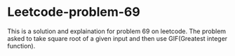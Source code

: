 # Leetcode-problem-69
This is a solution and explaination for problem 69 on leetcode.
The problem asked to take square root of a given input and then use GIF(Greatest integer function).
